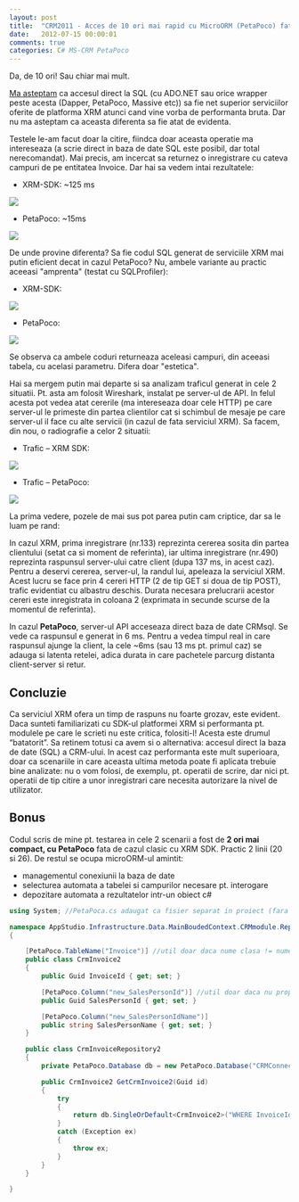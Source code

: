 ```yaml
---
layout: post
title:  "CRM2011 - Acces de 10 ori mai rapid cu MicroORM (PetaPoco) fata de XRM SDK"
date:   2012-07-15 00:00:01
comments: true
categories: C# MS-CRM PetaPoco
---
```


Da, de 10 ori! Sau chiar mai mult.

[Ma asteptam](http://www.toptensoftware.com/Articles/94/PetaPoco-More-Speed) ca accesul direct la SQL (cu ADO.NET sau orice wrapper peste acesta (Dapper, PetaPoco, Massive etc)) sa fie net superior serviciilor oferite de platforma XRM atunci cand vine vorba de performanta bruta. Dar nu ma asteptam ca aceasta diferenta sa fie atat de evidenta.


Testele le-am facut doar la citire, fiindca doar aceasta operatie ma intereseaza (a scrie direct in baza de date SQL este posibil, dar total nerecomandat). Mai precis, am incercat sa returnez o inregistrare cu cateva campuri de pe entitatea Invoice. Dar hai sa vedem intai rezultatele:

- XRM-SDK:  ~125 ms

 ![](https://dl.dropboxusercontent.com/u/43065769/blog/images/2012/InvoiceInBrowser-XRM-SDK.png)

- PetaPoco: ~15ms

 ![](https://dl.dropboxusercontent.com/u/43065769/blog/images/2012/InvoiceInBrowser-PetaPoco.png)

De unde provine diferenta? Sa fie codul SQL generat de serviciile XRM mai putin eficient decat in cazul PetaPoco? Nu, ambele variante au practic aceeasi "amprenta" (testat cu SQLProfiler):

- XRM-SDK:

 ![](https://dl.dropboxusercontent.com/u/43065769/blog/images/2012/InvoiceInSQL-XRM-SDK.png)

- PetaPoco:

 ![](https://dl.dropboxusercontent.com/u/43065769/blog/images/2012/InvoiceInSQL-PetaPoco.png)

Se observa ca ambele coduri returneaza aceleasi campuri, din aceeasi tabela, cu acelasi parametru. Difera doar "estetica".

Hai sa mergem putin mai departe si sa analizam  traficul generat in cele 2 situatii. Pt. asta am folosit Wireshark, instalat pe server-ul de API. In felul acesta pot vedea atat cererile (ma intereseaza doar cele HTTP) pe care server-ul le primeste din partea clientilor cat si schimbul de mesaje pe care server-ul il face cu alte servicii (in cazul de fata serviciul XRM). Sa facem, din nou, o radiografie a celor 2 situatii:

- Trafic – XRM SDK:

 ![](https://dl.dropboxusercontent.com/u/43065769/blog/images/2012/InvoiceInHTTP-XRM-SDK.png)

- Trafic – PetaPoco:

 ![](https://dl.dropboxusercontent.com/u/43065769/blog/images/2012/InvoiceInHTTP-PetaPoco.png)

La prima vedere, pozele de mai sus pot parea putin cam criptice, dar sa le luam pe rand:

In cazul XRM,  prima inregistrare (nr.133) reprezinta cererea sosita din partea clientului (setat ca si moment de referinta), iar ultima inregistrare (nr.490) reprezinta raspunsul server-ului catre client (dupa 137 ms, in acest caz). Pentru a deservi cererea, server-ul, la randul lui, apeleaza la serviciul XRM. Acest lucru se face prin 4 cereri HTTP (2 de tip GET si doua de tip POST), trafic evidentiat cu albastru deschis. Durata necesara prelucrarii acestor cereri este inregistrata in coloana 2 (exprimata in secunde scurse de la momentul de referinta).

In cazul **PetaPoco**, server-ul API acceseaza direct baza de date CRMsql. Se vede ca raspunsul e generat in 6 ms. Pentru a vedea timpul real in care raspunsul ajunge la client, la cele ~6ms (sau 13 ms pt. primul caz) se adauga si latenta retelei, adica durata in care pachetele parcurg distanta client-server si retur.

## Concluzie ##

Ca serviciul XRM ofera un timp de raspuns nu foarte grozav, este evident. Daca sunteti familiarizati cu SDK-ul platformei XRM si performanta pt. modulele pe care le scrieti nu este critica, folositi-l! Acesta este drumul “batatorit”. Sa retinem totusi ca avem si o alternativa: accesul direct la baza de date (SQL) a CRM-ului. In acest caz performanta este mult superioara, doar ca scenariile in care aceasta ultima metoda poate fi aplicata trebuie bine analizate: nu o vom folosi, de exemplu, pt. operatii de scrire, dar nici pt. operatii de tip citire a unor inregistrari care necesita autorizare la nivel de utilizator.

## Bonus ##

Codul scris de mine pt. testarea in cele 2 scenarii a fost de **2 ori mai compact, cu PetaPoco** fata de cazul clasic cu XRM SDK. Practic 2 linii (20 si 26). De restul se ocupa microORM-ul amintit:

- managementul conexiunii la baza de date
- selecturea automata a tabelei si campurilor necesare pt. interogare
- depozitare automata a rezultatelor intr-un obiect c#

```csharp
using System; //PetaPoca.cs adaugat ca fisier separat in proiect (fara dll)

namespace AppStudio.Infrastructure.Data.MainBoudedContext.CRMmodule.Repositories
{

    [PetaPoco.TableName("Invoice")] //util doar daca nume clasa != nume tabela SQL
    public class CrmInvoice2
    {
        public Guid InvoiceId { get; set; }

        [PetaPoco.Column("new_SalesPersonId")] //util doar daca nu proprietate != nume coloana SQL
        public Guid SalesPersonId { get; set; }

        [PetaPoco.Column("new_SalesPersonIdName")]
        public string SalesPersonName { get; set; }
    }

    public class CrmInvoiceRepository2
    {
        private PetaPoco.Database db = new PetaPoco.Database("CRMConnectionString"); //din web.config

        public CrmInvoice2 GetCrmInvoice2(Guid id)
        {
            try
            {
                return db.SingleOrDefault<CrmInvoice2>("WHERE InvoiceId= @0", id); //select automat; bind automat
            }
            catch (Exception ex)
            {
                throw ex;
            }
        }
    }

}
```